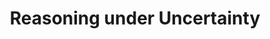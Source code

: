 ---
types: "word"

title: "Reasoning under Uncertainty"

categories: ['']

tags: ['Reasoning', 'under', 'Uncertainty']

arabic: ['معالجة الظواهر اللغوية مع عدم اليقين']

publishers: ['خوارزميات الذكاء الاصطناعي في تحليل النص العربي']

types: "word"

slug: ""
---